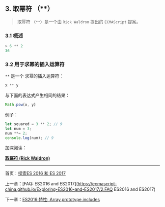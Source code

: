 ## 3. 取幂符 （\*\*）

> 取幂符 （`**`）是一个由 `Rick Waldron` 提出的 `ECMAScript` 提案。 

### 3.1 概述 

```js
> 6 ** 2
36
``` 

### 3.2 用于求幂的插入运算符 

`**` 是一个 求幂的插入运算符： 

```js
x ** y
```

与下面的表达式产生相同的结果： 

```JavaScript
Math.pow(x, y)
```
例子： 

```js
let squared = 3 ** 2; // 9
let num = 3;
num **= 2;
console.log(num); // 9
```

加深阅读： 

[**取幂符 (Rick Waldron)**](https://github.com/rwaldron/exponentiation-operator) 

---

首页：[探索ES 2016 和 ES 2017](https://ecmascript-china.github.io/Exploring-ES2016-and-ES2017)

上一章：[FAQ: ES2016 and ES2017](https://ecmascript-china.github.io/Exploring-ES2016-and-ES2017/2.FAQ ES2016 and ES2017)

下一章：[ES2016 特性: Array.prototype.includes](https://ecmascript-china.github.io/Exploring-ES2016-and-ES2017/4.ES2016特性：Array.prototype.includes)